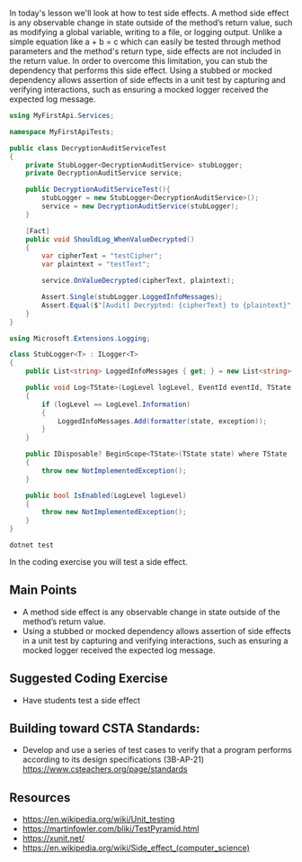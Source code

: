 In today's lesson we'll look at how to test side effects.  A method side effect is any observable change in state outside of the method’s return value, such as modifying a global variable, writing to a file, or logging output. Unlike a simple equation like a + b = c which can easily be tested through method parameters and the method's return type, side effects are not included in the return value.  In order to overcome this limitation, you can stub the dependency that performs this side effect.  Using a stubbed or mocked dependency allows assertion of side effects in a unit test by capturing and verifying interactions, such as ensuring a mocked logger received the expected log message.


``` cs
using MyFirstApi.Services;

namespace MyFirstApiTests;

public class DecryptionAuditServiceTest
{
    private StubLogger<DecryptionAuditService> stubLogger;
    private DecryptionAuditService service;

    public DecryptionAuditServiceTest(){
        stubLogger = new StubLogger<DecryptionAuditService>();
        service = new DecryptionAuditService(stubLogger);
    }

    [Fact]
    public void ShouldLog_WhenValueDecrypted()
    {
        var cipherText = "testCipher";
        var plaintext = "testText";

        service.OnValueDecrypted(cipherText, plaintext);

        Assert.Single(stubLogger.LoggedInfoMessages);
        Assert.Equal($"[Audit] Decrypted: {cipherText} to {plaintext}", stubLogger.LoggedInfoMessages[0]);
    }
}
```

``` cs
using Microsoft.Extensions.Logging;

class StubLogger<T> : ILogger<T>
{
    public List<string> LoggedInfoMessages { get; } = new List<string>();

    public void Log<TState>(LogLevel logLevel, EventId eventId, TState state, Exception exception, Func<TState, Exception, string> formatter)
    {
        if (logLevel == LogLevel.Information)
        {
            LoggedInfoMessages.Add(formatter(state, exception));
        }
    }

    public IDisposable? BeginScope<TState>(TState state) where TState : notnull
    {
        throw new NotImplementedException();
    }

    public bool IsEnabled(LogLevel logLevel)
    {
        throw new NotImplementedException();
    }
}
```

`dotnet test`

In the coding exercise you will test a side effect.

## Main Points
- A method side effect is any observable change in state outside of the method’s return value.
- Using a stubbed or mocked dependency allows assertion of side effects in a unit test by capturing and verifying interactions, such as ensuring a mocked logger received the expected log message.

## Suggested Coding Exercise
- Have students test a side effect

## Building toward CSTA Standards:
- Develop and use a series of test cases to verify that a program performs according to its design specifications (3B-AP-21) https://www.csteachers.org/page/standards

## Resources
- https://en.wikipedia.org/wiki/Unit_testing
- https://martinfowler.com/bliki/TestPyramid.html
- https://xunit.net/
- https://en.wikipedia.org/wiki/Side_effect_(computer_science)

